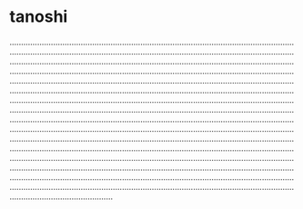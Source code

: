 # tanoshi

.............................................................................................................................................................................................................................................................................................................................................................................................................................................................................................................................................................................................................................................................................................................................................................................................................................................................................................................................................................................................................................................................................................................................................................................................................................................................................................................................................................................................................................................................................................................................................................................................................................................................................................................................................................................................................................................................................................................................................................................................................................................................................................................
